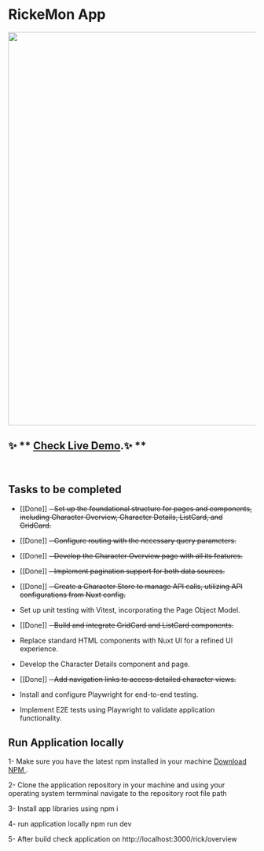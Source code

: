 # RickeMon App

<a alt="DA-DESK logo" href="[https://yousry2.github.io/touchtribe](https://leafy-malasada-eb9968.netlify.app/pokemon/overview)](https://leafy-malasada-eb9968.netlify.app/pokemon/overview" target="_blank" rel="noreferrer"><img src="https://yousry2.github.io/Rickemon/screenshot.png" width="800"></a>

## ✨ ** [Check Live Demo](https://leafy-malasada-eb9968.netlify.app/pokemon/overview?page=1).✨ **

<br>

## Tasks to be completed

- [[Done]] ~~- Set up the foundational structure for pages and components, including Character Overview, Character Details, ListCard, and GridCard.~~

- [[Done]] ~~- Configure routing with the necessary query parameters.~~

- [[Done]] ~~- Develop the Character Overview page with all its features.~~

- [[Done]] ~~- Implement pagination support for both data sources.~~

- [[Done]] ~~- Create a Character Store to manage API calls, utilizing API configurations from Nuxt config.~~

- Set up unit testing with Vitest, incorporating the Page Object Model.

- [[Done]] ~~- Build and integrate GridCard and ListCard components.~~

- Replace standard HTML components with Nuxt UI for a refined UI experience.

- Develop the Character Details component and page.

- [[Done]] ~~- Add navigation links to access detailed character views.~~

- Install and configure Playwright for end-to-end testing.

- Implement E2E tests using Playwright to validate application functionality.
  <br>

## Run Application locally

1- Make sure you have the latest npm installed in your machine [Download NPM ](https://nodejs.org/en/download).

2- Clone the application repository in your machine and using your operating system termminal navigate to the repository root file path

3- Install app libraries using npm i

4- run application locally npm run dev

5- After build check application on http://localhost:3000/rick/overview

